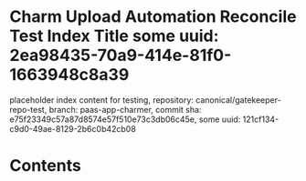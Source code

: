 # Charm Upload Automation Reconcile Test Index Title some uuid: 2ea98435-70a9-414e-81f0-1663948c8a39
 placeholder index content for testing,  repository: canonical/gatekeeper-repo-test,  branch: paas-app-charmer,  commit sha: e75f23349c57a87d8574e57f510e73c3db06c45e,  some uuid: 121cf134-c9d0-49ae-8129-2b6c0b42cb08

# Contents


